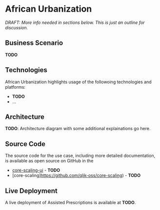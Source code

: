 # African Urbanization

_DRAFT: More info needed in sections below. This is just an outline for discussion._

## Business Scenario

**TODO**

## Technologies

African Urbanization highlights usage of the followoing technologies and platforms:

* **TODO**
* ...

## Architecture

**TODO**: Architecture diagram with some additional explainations go here.

## Source Code

The source code for the use case, including more detailed documentation, is available as open source on GitHub
in the 

* [core-scaling-ui](https://github.com/qlik-oss/core-scaling-ui) - **TODO**
* [core-scaling]https://github.com/qlik-oss/core-scaling) - **TODO**

## Live Deployment

A live deployment of Assisted Prescriptions is available at **TODO**.

